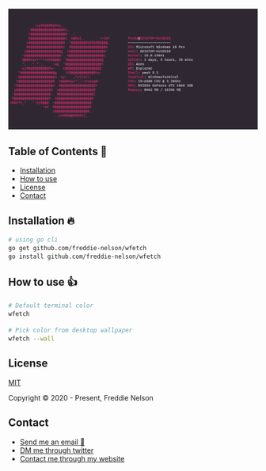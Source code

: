 ![wfetch](https://raw.githubusercontent.com/freddie-nelson/wfetch/main/demo.png)

## Table of Contents 📰

- [Installation](#installation)
- [How to use](#getting-started)
- [License](#license)
- [Contact](#contact)

## Installation 🔥

```bash
# using go cli
go get github.com/freddie-nelson/wfetch
go install github.com/freddie-nelson/wfetch
```

## How to use 👍

```bash
# Default terminal color
wfetch

# Pick color from desktop wallpaper
wfetch --wall
```

## License

[MIT](https://opensource.org/licenses/MIT)

Copyright © 2020 - Present, Freddie Nelson

## Contact

- [Send me an email 📧](mailto:freddie0208@hotmail.com)
- [DM me through twitter](https://twitter.com/freddie_dev)
- [Contact me through my website](https://freddienelson.co.uk)
